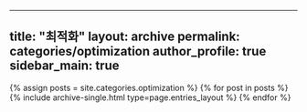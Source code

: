 ---
  title: "최적화"
  layout: archive
  permalink: categories/optimization
  author_profile: true
  sidebar_main: true
  ---
  
  {% assign posts = site.categories.optimization %}
  {% for post in posts %} {% include archive-single.html type=page.entries_layout %} {% endfor %}
